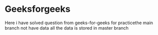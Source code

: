 # Geeksforgeeks
Here i have solved question from geeks-for-geeks for practicethe main branch not have data all the data is stored in master branch 
